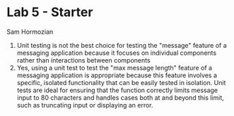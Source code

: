 # Lab 5 - Starter

Sam Hormozian
1. Unit testing is not the best choice for testing the "message" feature of a messaging application because it focuses on individual components rather than interactions between components
2. Yes, using a unit test to test the "max message length" feature of a messaging application is appropriate because this feature involves a specific, isolated functionality that can be easily tested in isolation. Unit tests are ideal for ensuring that the function correctly limits message input to 80 characters and handles cases both at and beyond this limit, such as truncating input or displaying an error.